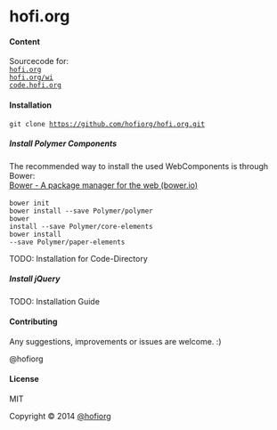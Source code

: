hofi.org
========

#### Content

Sourcecode for: <br/>
<code>[hofi.org](http://hofi.org)</code><br/>
<code>[hofi.org/wi](http://hofi.org/wi)</code><br/>
<code>[code.hofi.org](http://code.hofi.org)</code><br/>

#### Installation

<code>git clone https://github.com/hofiorg/hofi.org.git</code>

##### Install Polymer Components

The recommended way to install the used WebComponents is through Bower:<br/>
[Bower - A package manager for the web (bower.io)](http://www.bower.io/)<br/><br/>
<code>bower init</code><br/>
<code>bower install --save Polymer/polymer</code><br/>
<code>bower install --save Polymer/core-elements</code><br/>
<code>bower install --save Polymer/paper-elements</code><br/>

TODO: Installation for Code-Directory

##### Install jQuery

TODO: Installation Guide


#### Contributing
Any suggestions, improvements or issues are welcome. :)

@hofiorg

#### License
MIT

Copyright &copy; 2014 [@hofiorg](https://github.com/hofiorg)
